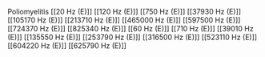 Poliomyelitis
[[20 Hz (E)]]
[[120 Hz (E)]]
[[750 Hz (E)]]
[[37930 Hz (E)]]
[[105170 Hz (E)]]
[[213710 Hz (E)]]
[[465000 Hz (E)]]
[[597500 Hz (E)]]
[[724370 Hz (E)]]
[[825340 Hz (E)]]
[[60 Hz (E)]]
[[710 Hz (E)]]
[[39010 Hz (E)]]
[[135550 Hz (E)]]
[[253790 Hz (E)]]
[[316500 Hz (E)]]
[[523110 Hz (E)]]
[[604220 Hz (E)]]
[[625790 Hz (E)]]